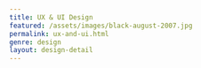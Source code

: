 ```yaml
---
title: UX & UI Design
featured: /assets/images/black-august-2007.jpg
permalink: ux-and-ui.html
genre: design
layout: design-detail
---
```

